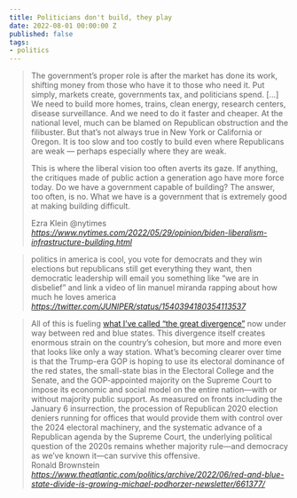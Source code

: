 ```yaml
---
title: Politicians don't build, they play
date: 2022-08-01 00:00:00 Z
published: false
tags:
- politics
---
```


<blockquote class="quoteback" darkmode="" data-title="Opinion%20%7C%20What%20America%20Needs%20Is%20a%20Liberalism%20That%20Builds" data-author="@nytimes" cite="https://www.nytimes.com/2022/05/29/opinion/biden-liberalism-infrastructure-building.html">
<p class="css-at9mc1 evys1bk0">The government’s proper role is after the market has done its work, shifting money from those who have it to those who need it. Put simply, markets create, governments tax, and politicians spend. […]  
We need to build more homes, trains, clean energy, research centers, disease surveillance. And we need to do it faster and cheaper. At the national level, much can be blamed on Republican obstruction and the filibuster. But that’s not always true in New York or California or Oregon. It is too slow and too costly to build even where Republicans are weak — perhaps especially where they are weak.</p><p class="css-at9mc1 evys1bk0">This is where the liberal vision too often averts its gaze. If anything, the critiques made of public action a generation ago have more force today. Do we have a government capable of building? The answer, too often, is no. What we have is a government that is extremely good at making building difficult.</p>
<footer>Ezra Klein @nytimes<cite> <a href="https://www.nytimes.com/2022/05/29/opinion/biden-liberalism-infrastructure-building.html">https://www.nytimes.com/2022/05/29/opinion/biden-liberalism-infrastructure-building.html</a></cite></footer>
</blockquote>

<blockquote class="quoteback" darkmode="" data-title="transgender%20marx%20on%20Twitter" data-author="" cite="https://twitter.com/JUNlPER/status/1540394180354113537">
politics in america is cool, you vote for democrats and they win elections but republicans still get everything they want, then democratic leadership will email you something like “we are in disbelief” and link a video of lin manuel miranda rapping about how much he loves america
<footer> <cite><a href="https://twitter.com/JUNlPER/status/1540394180354113537">https://twitter.com/JUNlPER/status/1540394180354113537</a></cite></footer>
</blockquote>

<blockquote class="quoteback" darkmode="" data-title="America%20Is%20Growing%20Apart%2C%20Possibly%20for%20Good" data-author="Ronald Brownstein" cite="https://www.theatlantic.com/politics/archive/2022/06/red-and-blue-state-divide-is-growing-michael-podhorzer-newsletter/661377/">
All of this is fueling <a href="https://www.theatlantic.com/politics/archive/2021/12/republican-states-rights-restrictions/621101/" target="_blank" rel="noopener">what I’ve called “the great divergence”</a> now under way between red and blue states. This divergence itself creates enormous strain on the country’s cohesion, but more and more even that looks like only a way station. What’s becoming clearer over time is that the Trump-era GOP is hoping to use its electoral dominance of the red states, the small-state bias in the Electoral College and the Senate, and the GOP-appointed majority on the Supreme Court to impose its economic and social model on the entire nation—with or without majority public support. As measured on fronts including the January 6 insurrection, the procession of Republican 2020 election deniers running for offices that would provide them with control over the 2024 electoral machinery, and the systematic advance of a Republican agenda by the Supreme Court, the underlying political question of the 2020s remains whether majority rule—and democracy as we’ve known it—can survive this offensive.
<footer>Ronald Brownstein <cite><a href="https://www.theatlantic.com/politics/archive/2022/06/red-and-blue-state-divide-is-growing-michael-podhorzer-newsletter/661377/">https://www.theatlantic.com/politics/archive/2022/06/red-and-blue-state-divide-is-growing-michael-podhorzer-newsletter/661377/</a></cite></footer>
</blockquote>


